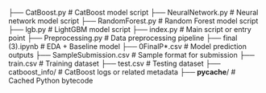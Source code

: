 ├── CatBoost.py                  # CatBoost model script
├── NeuralNetwork.py             # Neural network model script
├── RandomForest.py              # Random Forest model script
├── lgb.py                       # LightGBM model script
├── index.py                     # Main script or entry point
├── Preprocessing.py             # Data preprocessing pipeline
├── final (3).ipynb              # EDA + Baseline model
├── 0FinalP*.csv                 # Model prediction outputs
├── SampleSubmission.csv         # Sample format for submission
├── train.csv                    # Training dataset
├── test.csv                     # Testing dataset
├── catboost_info/              # CatBoost logs or related metadata
├── __pycache__/                 # Cached Python bytecode
